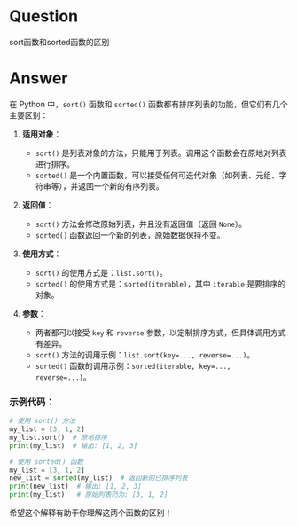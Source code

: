 # Question

sort函数和sorted函数的区别

# Answer

在 Python 中，`sort()` 函数和 `sorted()` 函数都有排序列表的功能，但它们有几个主要区别：

1. **适用对象**：
   - `sort()` 是列表对象的方法，只能用于列表。调用这个函数会在原地对列表进行排序。
   - `sorted()` 是一个内置函数，可以接受任何可迭代对象（如列表、元组、字符串等），并返回一个新的有序列表。

2. **返回值**：
   - `sort()` 方法会修改原始列表，并且没有返回值（返回 `None`）。
   - `sorted()` 函数返回一个新的列表，原始数据保持不变。

3. **使用方式**：
   - `sort()` 的使用方式是：`list.sort()`。
   - `sorted()` 的使用方式是：`sorted(iterable)`，其中 `iterable` 是要排序的对象。

4. **参数**：
   - 两者都可以接受 `key` 和 `reverse` 参数，以定制排序方式，但具体调用方式有差异。
   - `sort()` 方法的调用示例：`list.sort(key=..., reverse=...)`。
   - `sorted()` 函数的调用示例：`sorted(iterable, key=..., reverse=...)`。

### 示例代码：

```python
# 使用 sort() 方法
my_list = [3, 1, 2]
my_list.sort()  # 原地排序
print(my_list)  # 输出: [1, 2, 3]

# 使用 sorted() 函数
my_list = [3, 1, 2]
new_list = sorted(my_list)  # 返回新的已排序列表
print(new_list)  # 输出: [1, 2, 3]
print(my_list)   # 原始列表仍为: [3, 1, 2]
```

希望这个解释有助于你理解这两个函数的区别！